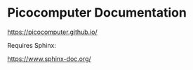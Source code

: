 # Picocomputer Documentation

https://picocomputer.github.io/

Requires Sphinx:

https://www.sphinx-doc.org/
